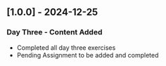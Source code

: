 ## [1.0.0] - 2024-12-25
### Day Three - Content  Added
- Completed all day three exercises
- Pending Assignment to be added and completed